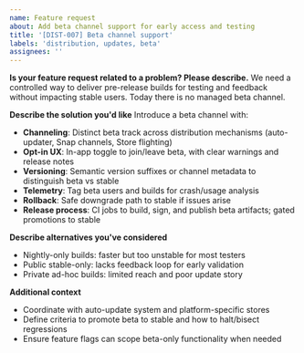 ```yaml
---
name: Feature request
about: Add beta channel support for early access and testing
title: '[DIST-007] Beta channel support'
labels: 'distribution, updates, beta'
assignees: ''
---
```


**Is your feature request related to a problem? Please describe.**
We need a controlled way to deliver pre-release builds for testing and feedback without impacting stable users. Today there is no managed beta channel.

**Describe the solution you'd like**
Introduce a beta channel with:

- **Channeling**: Distinct beta track across distribution mechanisms (auto-updater, Snap channels, Store flighting)
- **Opt-in UX**: In-app toggle to join/leave beta, with clear warnings and release notes
- **Versioning**: Semantic version suffixes or channel metadata to distinguish beta vs stable
- **Telemetry**: Tag beta users and builds for crash/usage analysis
- **Rollback**: Safe downgrade path to stable if issues arise
- **Release process**: CI jobs to build, sign, and publish beta artifacts; gated promotions to stable

**Describe alternatives you've considered**

- Nightly-only builds: faster but too unstable for most testers
- Public stable-only: lacks feedback loop for early validation
- Private ad-hoc builds: limited reach and poor update story

**Additional context**

- Coordinate with auto-update system and platform-specific stores
- Define criteria to promote beta to stable and how to halt/bisect regressions
- Ensure feature flags can scope beta-only functionality when needed
